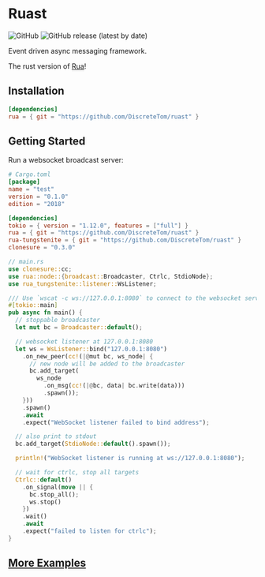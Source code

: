 # Ruast

![GitHub](https://img.shields.io/github/license/DiscreteTom/ruast?style=flat-square)
![GitHub release (latest by date)](https://img.shields.io/github/v/release/DiscreteTom/ruast?style=flat-square)

Event driven async messaging framework.

The rust version of [Rua](https://github.com/DiscreteTom/rua)!

## Installation

```toml
[dependencies]
rua = { git = "https://github.com/DiscreteTom/ruast" }
```

## Getting Started

Run a websocket broadcast server:

```toml
# Cargo.toml
[package]
name = "test"
version = "0.1.0"
edition = "2018"

[dependencies]
tokio = { version = "1.12.0", features = ["full"] }
rua = { git = "https://github.com/DiscreteTom/ruast" }
rua-tungstenite = { git = "https://github.com/DiscreteTom/ruast" }
clonesure = "0.3.0"
```

```rust
// main.rs
use clonesure::cc;
use rua::node::{broadcast::Broadcaster, Ctrlc, StdioNode};
use rua_tungstenite::listener::WsListener;

/// Use `wscat -c ws://127.0.0.1:8080` to connect to the websocket server.
#[tokio::main]
pub async fn main() {
  // stoppable broadcaster
  let mut bc = Broadcaster::default();

  // websocket listener at 127.0.0.1:8080
  let ws = WsListener::bind("127.0.0.1:8080")
    .on_new_peer(cc!(|@mut bc, ws_node| {
      // new node will be added to the broadcaster
      bc.add_target(
        ws_node
          .on_msg(cc!(|@bc, data| bc.write(data)))
          .spawn());
    }))
    .spawn()
    .await
    .expect("WebSocket listener failed to bind address");

  // also print to stdout
  bc.add_target(StdioNode::default().spawn());

  println!("WebSocket listener is running at ws://127.0.0.1:8080");

  // wait for ctrlc, stop all targets
  Ctrlc::default()
    .on_signal(move || {
      bc.stop_all();
      ws.stop()
    })
    .wait()
    .await
    .expect("failed to listen for ctrlc");
}
```

## [More Examples](https://github.com/DiscreteTom/ruast/tree/main/rua/examples)
